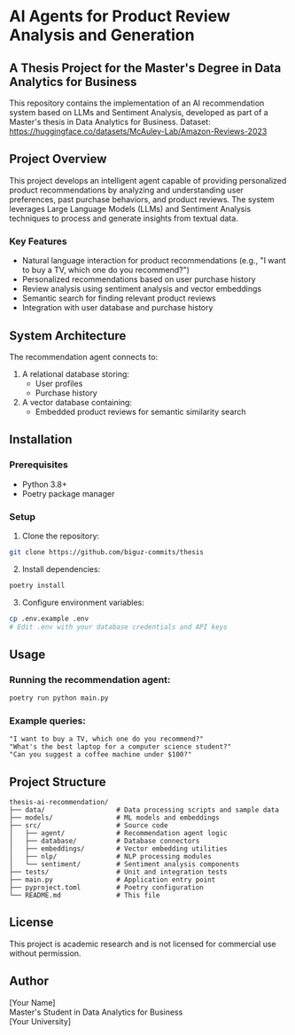 # AI Agents for Product Review Analysis and Generation

## A Thesis Project for the Master's Degree in Data Analytics for Business

This repository contains the implementation of an AI recommendation system based on LLMs and Sentiment Analysis, developed as part of a Master's thesis in Data Analytics for Business.
Dataset: https://huggingface.co/datasets/McAuley-Lab/Amazon-Reviews-2023


## Project Overview

This project develops an intelligent agent capable of providing personalized product recommendations by analyzing and understanding user preferences, past purchase behaviors, and product reviews. The system leverages Large Language Models (LLMs) and Sentiment Analysis techniques to process and generate insights from textual data.

### Key Features

- Natural language interaction for product recommendations (e.g., "I want to buy a TV, which one do you recommend?")
- Personalized recommendations based on user purchase history
- Review analysis using sentiment analysis and vector embeddings
- Semantic search for finding relevant product reviews
- Integration with user database and purchase history

## System Architecture

The recommendation agent connects to:
1. A relational database storing:
   - User profiles
   - Purchase history
2. A vector database containing:
   - Embedded product reviews for semantic similarity search

## Installation

### Prerequisites
- Python 3.8+
- Poetry package manager

### Setup

1. Clone the repository:
```bash
git clone https://github.com/biguz-commits/thesis

```

2. Install dependencies:
```bash
poetry install
```

3. Configure environment variables:
```bash
cp .env.example .env
# Edit .env with your database credentials and API keys
```

## Usage

### Running the recommendation agent:

```bash
poetry run python main.py
```

### Example queries:

```
"I want to buy a TV, which one do you recommend?"
"What's the best laptop for a computer science student?"
"Can you suggest a coffee machine under $100?"
```

## Project Structure

```
thesis-ai-recommendation/
├── data/                  # Data processing scripts and sample data
├── models/                # ML models and embeddings
├── src/                   # Source code
│   ├── agent/             # Recommendation agent logic
│   ├── database/          # Database connectors
│   ├── embeddings/        # Vector embedding utilities
│   ├── nlp/               # NLP processing modules
│   └── sentiment/         # Sentiment analysis components
├── tests/                 # Unit and integration tests
├── main.py                # Application entry point
├── pyproject.toml         # Poetry configuration
└── README.md              # This file
```

## License

This project is academic research and is not licensed for commercial use without permission.

## Author

[Your Name]  
Master's Student in Data Analytics for Business  
[Your University]